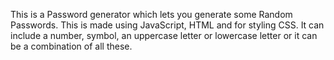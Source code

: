 This is a Password generator which lets you generate some Random Passwords.
This is made using JavaScript, HTML and for styling CSS.
It can include a number, symbol, an uppercase letter or lowercase letter or it can be a combination of all these.
 